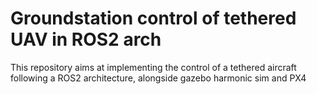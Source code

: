 # Groundstation control of tethered UAV in ROS2 arch
This repository aims at implementing the control of a tethered aircraft following a ROS2 architecture, alongside gazebo harmonic sim and PX4
